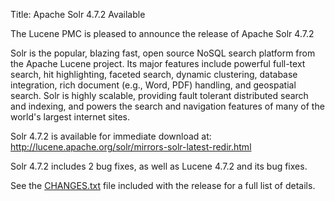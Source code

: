Title: Apache Solr 4.7.2 Available

The Lucene PMC is pleased to announce the release of Apache Solr 4.7.2

Solr is the popular, blazing fast, open source NoSQL search platform
from the Apache Lucene project. Its major features include powerful
full-text search, hit highlighting, faceted search, dynamic
clustering, database integration, rich document (e.g., Word, PDF)
handling, and geospatial search. Solr is highly scalable, providing
fault tolerant distributed search and indexing, and powers the search
and navigation features of many of the world's largest internet sites.

Solr 4.7.2 is available for immediate download at:
<http://lucene.apache.org/solr/mirrors-solr-latest-redir.html>

Solr 4.7.2 includes 2 bug fixes,
as well as Lucene 4.7.2 and its bug fixes.

See the [CHANGES.txt](/solr/4_7_2/changes/Changes.html)
file included with the release for a full list of details.

